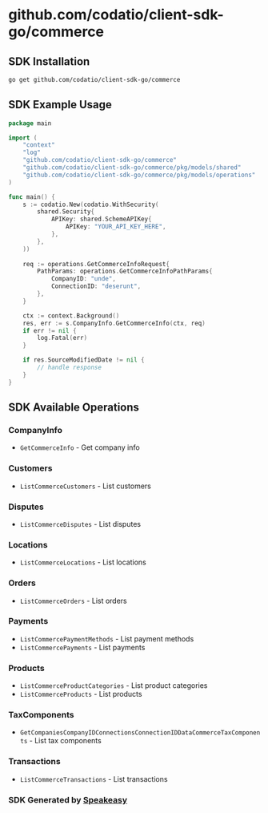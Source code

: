 # github.com/codatio/client-sdk-go/commerce

<!-- Start SDK Installation -->
## SDK Installation

```bash
go get github.com/codatio/client-sdk-go/commerce
```
<!-- End SDK Installation -->

## SDK Example Usage
<!-- Start SDK Example Usage -->
```go
package main

import (
    "context"
    "log"
    "github.com/codatio/client-sdk-go/commerce"
    "github.com/codatio/client-sdk-go/commerce/pkg/models/shared"
    "github.com/codatio/client-sdk-go/commerce/pkg/models/operations"
)

func main() {
    s := codatio.New(codatio.WithSecurity(
        shared.Security{
            APIKey: shared.SchemeAPIKey{
                APIKey: "YOUR_API_KEY_HERE",
            },
        },
    ))
    
    req := operations.GetCommerceInfoRequest{
        PathParams: operations.GetCommerceInfoPathParams{
            CompanyID: "unde",
            ConnectionID: "deserunt",
        },
    }

    ctx := context.Background()
    res, err := s.CompanyInfo.GetCommerceInfo(ctx, req)
    if err != nil {
        log.Fatal(err)
    }

    if res.SourceModifiedDate != nil {
        // handle response
    }
}
```
<!-- End SDK Example Usage -->

<!-- Start SDK Available Operations -->
## SDK Available Operations


### CompanyInfo

* `GetCommerceInfo` - Get company info

### Customers

* `ListCommerceCustomers` - List customers

### Disputes

* `ListCommerceDisputes` - List disputes

### Locations

* `ListCommerceLocations` - List locations

### Orders

* `ListCommerceOrders` - List orders

### Payments

* `ListCommercePaymentMethods` - List payment methods
* `ListCommercePayments` - List payments

### Products

* `ListCommerceProductCategories` - List product categories
* `ListCommerceProducts` - List products

### TaxComponents

* `GetCompaniesCompanyIDConnectionsConnectionIDDataCommerceTaxComponents` - List tax components

### Transactions

* `ListCommerceTransactions` - List transactions
<!-- End SDK Available Operations -->

### SDK Generated by [Speakeasy](https://docs.speakeasyapi.dev/docs/using-speakeasy/client-sdks)
